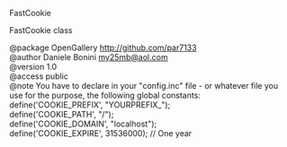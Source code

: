  FastCookie    
 
 FastCookie class    
 
 @package  OpenGallery http://github.com/par7133    
 @author   Daniele Bonini <my25mb@aol.com>    
 @version  1.0    
 @access   public    
 @note You have to declare in your "config.inc" file - or whatever file you    
 use for the purpose, the following global constants:    
 define('COOKIE_PREFIX', "YOURPREFIX_");    
 define('COOKIE_PATH', "/");    
 define('COOKIE_DOMAIN', "localhost");     
 define('COOKIE_EXPIRE', 31536000); // One year    
